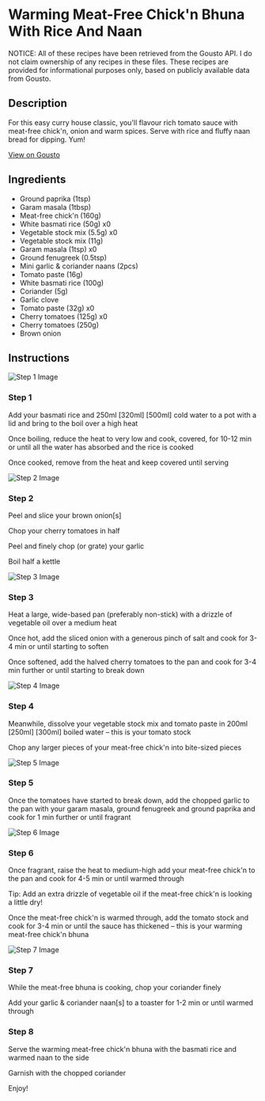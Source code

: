 # Warming Meat-Free Chick'n Bhuna With Rice And Naan

NOTICE: All of these recipes have been retrieved from the Gousto API. I do not claim ownership of any recipes in these files. These recipes are provided for informational purposes only, based on publicly available data from Gousto.

## Description

For this easy curry house classic, you'll flavour rich tomato sauce with meat-free chick'n, onion and warm spices. Serve with rice and fluffy naan bread for dipping. Yum!

[View on Gousto](https://www.gousto.co.uk/recipes/cookbook/warming-meat-free-bhuna-rice-naan)

## Ingredients

- Ground paprika (1tsp)
- Garam masala (1tbsp)
- Meat-free chick'n (160g)
- White basmati rice (50g) x0
- Vegetable stock mix (5.5g) x0
- Vegetable stock mix (11g)
- Garam masala (1tsp) x0
- Ground fenugreek (0.5tsp)
- Mini garlic & coriander naans (2pcs)
- Tomato paste (16g)
- White basmati rice (100g)
- Coriander (5g)
- Garlic clove
- Tomato paste (32g) x0
- Cherry tomatoes (125g) x0
- Cherry tomatoes (250g)
- Brown onion

## Instructions

![Step 1 Image](https://production-media.gousto.co.uk/cms/recipe-step-image/step-1-1701942571464-x200.jpg)

### Step 1

Add your basmati rice and 250ml<span class="text-purple"> [320ml]</span> <span class="text-danger">[500ml]</span> cold water to a pot with a lid and bring to the boil over a high heat

Once boiling, reduce the heat to very low and cook, covered, for 10-12 min or until all the water has absorbed and the rice is cooked

Once cooked, remove from the heat and keep covered until serving

![Step 2 Image](https://production-media.gousto.co.uk/cms/recipe-step-image/step-2-1676635343231-x200.jpg)

### Step 2

Peel and slice your brown onion[s]

Chop your cherry tomatoes in half

Peel and finely chop (or grate) your garlic

Boil half a kettle

![Step 3 Image](https://production-media.gousto.co.uk/cms/recipe-step-image/step-3-1676635347909-x200.jpg)

### Step 3

Heat a large, wide-based pan (preferably non-stick) with a drizzle of vegetable oil over a medium heat

Once hot, add the sliced onion with a generous pinch of salt and cook for 3-4 min or until starting to soften

Once softened, add the halved cherry tomatoes to the pan and cook for 3-4 min further or until starting to break down

![Step 4 Image](https://production-media.gousto.co.uk/cms/recipe-step-image/step-4-1676635352373-x200.jpg)

### Step 4

Meanwhile, dissolve your vegetable stock mix and tomato paste in 200ml <span class="text-purple">[250ml]</span> <span class="text-danger">[300ml]</span> boiled water – this is your tomato stock

Chop any larger pieces of your meat-free chick'n into bite-sized pieces

![Step 5 Image](https://production-media.gousto.co.uk/cms/recipe-step-image/step-5-1676635356994-x200.jpg)

### Step 5

Once the tomatoes have started to break down, add the chopped garlic to the pan with your garam masala, ground fenugreek and ground paprika and cook for 1 min further or until fragrant

![Step 6 Image](https://production-media.gousto.co.uk/cms/recipe-step-image/step-6-1676635360938-x200.jpg)

### Step 6

Once fragrant, raise the heat to medium-high add your meat-free chick'n to the pan and cook for 4-5 min or until warmed through

Tip: Add an extra drizzle of vegetable oil if the meat-free chick'n is looking a little dry!

Once the meat-free chick'n is warmed through, add the tomato stock and cook for 3-4 min or until the sauce has thickened – this is your warming meat-free chick'n bhuna

![Step 7 Image](https://production-media.gousto.co.uk/cms/recipe-step-image/Mini-naans-in-toaster-1677494031445-x200.jpg)

### Step 7

While the meat-free bhuna is cooking, chop your coriander finely

Add your garlic & coriander naan[s] to a toaster for 1-2 min or until warmed through

### Step 8

Serve the warming meat-free chick'n bhuna with the basmati rice and warmed naan to the side

Garnish with the chopped coriander

Enjoy!


